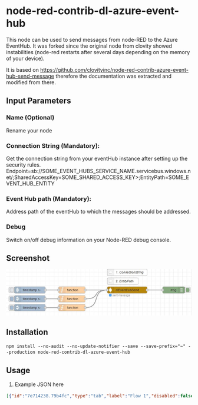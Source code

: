 # node-red-contrib-dl-azure-event-hub
This node can be used to send messages from node-RED to the Azure EventHub. It was forked since the original node from clovity showed instabilities (node-red restarts after several days depending on the memory of your device).

It is based on https://github.com/clovityinc/node-red-contrib-azure-event-hub-send-message therefore the documentation was extracted and modified from there.

## Input Parameters

### Name (Optional)
Rename your node

### Connection String (Mandatory):
Get the connection string from your eventHub instance after setting up the security rules.
Endpoint=sb://SOME_EVENT_HUBS_SERVICE_NAME.servicebus.windows.net/;SharedAccessKey=SOME_SHARED_ACCESS_KEY>;EntityPath=SOME_EVENT_HUB_ENTITY

### Event Hub path (Mandatory):
Address path of the eventHub to which the messages should be addressed.

### Debug
Switch on/off debug information on your Node-RED debug console.

## Screenshot
![Alt text](/icons/dlEventHubSend.JPG?raw=true "Example flow")

## Installation
```
npm install --no-audit --no-update-notifier --save --save-prefix="~" --production node-red-contrib-dl-azure-event-hub
```

## Usage
1. Example JSON here
```JSON
[{"id":"7e714238.79b4fc","type":"tab","label":"Flow 1","disabled":false,"info":""},{"id":"609b653f.45e3bc","type":"dlEventHubSend","z":"7e714238.79b4fc","name":"dlEventHubSend","debug":false,"x":670,"y":180,"wires":[["d6361d05.eb08a"]]},{"id":"1eb696ff.3907e9","type":"comment","z":"7e714238.79b4fc","name":"1. ConnectionString","info":"","x":670,"y":100,"wires":[]},{"id":"cc37a272.4e619","type":"comment","z":"7e714238.79b4fc","name":"2. EntityPath","info":"","x":650,"y":140,"wires":[]},{"id":"e36c7765.1042f","type":"function","z":"7e714238.79b4fc","name":"","func":"msg.payload = {\n    \"depot_hub\": \"Trash_Hub\",\n    \"source_type\": \"MyDevice1\",\n    \"version\": \"0.1\",\n    \"timestamp\": new Date().toJSON(),\n    \"data\": {\n        \"machine 1\": {\n            \"temperature\": 20.01,\n            \"pressure\": 1013,\n            \"relHg\": 60\n        }\n    }\n};\nreturn msg;","outputs":1,"noerr":0,"initialize":"","finalize":"","x":420,"y":180,"wires":[["609b653f.45e3bc"]]},{"id":"c4e9ea46.e588b8","type":"inject","z":"7e714238.79b4fc","name":"","props":[{"p":"payload"},{"p":"topic","vt":"str"}],"repeat":"60","crontab":"","once":false,"onceDelay":0.1,"topic":"","payload":"","payloadType":"date","x":230,"y":180,"wires":[["e36c7765.1042f"]]},{"id":"a576b120.bfc598","type":"function","z":"7e714238.79b4fc","name":"","func":"msg.payload = {\n    \"depot_hub\": \"Trash_Hub\",\n    \"source_type\": \"MyDevice1\",\n    \"version\": \"0.1\",\n    \"timestamp\": new Date().toJSON(),\n    \"data\": {\n        \"machine 2\": {\n            \"temperature\": 26.33,\n            \"pressure\": 1001,\n            \"relHg\": 56\n        }\n    }\n};\nreturn msg;","outputs":1,"noerr":0,"initialize":"","finalize":"","x":420,"y":220,"wires":[["609b653f.45e3bc"]]},{"id":"15b740a8.4cde97","type":"inject","z":"7e714238.79b4fc","name":"","props":[{"p":"payload"},{"p":"topic","vt":"str"}],"repeat":"45","crontab":"","once":false,"onceDelay":0.1,"topic":"","payload":"","payloadType":"date","x":230,"y":220,"wires":[["a576b120.bfc598"]]},{"id":"be43a0a2.9c4398","type":"function","z":"7e714238.79b4fc","name":"","func":"msg.payload = {\n    \"depot_hub\": \"Trash_Hub\",\n    \"source_type\": \"MyDevice1\",\n    \"version\": \"0.1\",\n    \"timestamp\": new Date().toJSON(),\n    \"data\": {\n        \"machine 3\": {\n            \"temperature\": 28.75,\n            \"pressure\": 1031,\n            \"relHg\": 44\n        }\n    }\n};\nreturn msg;","outputs":1,"noerr":0,"initialize":"","finalize":"","x":420,"y":260,"wires":[["609b653f.45e3bc"]]},{"id":"d3ae4323.bbbe08","type":"inject","z":"7e714238.79b4fc","name":"","props":[{"p":"payload"},{"p":"topic","vt":"str"}],"repeat":"30","crontab":"","once":false,"onceDelay":0.1,"topic":"","payload":"","payloadType":"date","x":230,"y":260,"wires":[["be43a0a2.9c4398"]]},{"id":"d6361d05.eb08a","type":"debug","z":"7e714238.79b4fc","name":"","active":true,"tosidebar":true,"console":false,"tostatus":false,"complete":"true","targetType":"full","statusVal":"","statusType":"auto","x":880,"y":180,"wires":[]}]
```
